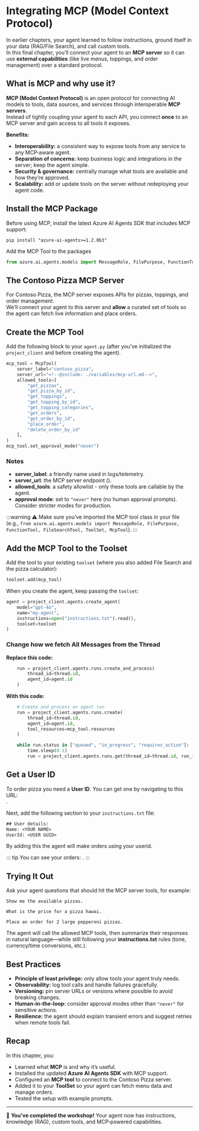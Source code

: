 # Integrating MCP (Model Context Protocol)

In earlier chapters, your agent learned to follow instructions, ground itself in your data (RAG/File Search), and call custom tools.  
In this final chapter, you’ll connect your agent to an **MCP server** so it can use **external capabilities** (like live menus, toppings, and order management) over a standard protocol.


## What is MCP and why use it?

**MCP (Model Context Protocol)** is an open protocol for connecting AI models to tools, data sources, and services through interoperable **MCP servers**.  
Instead of tightly coupling your agent to each API, you connect **once** to an MCP server and gain access to all tools it exposes.

**Benefits:**
- **Interoperability:** a consistent way to expose tools from any service to any MCP‑aware agent.
- **Separation of concerns:** keep business logic and integrations in the server; keep the agent simple.
- **Security & governance:** centrally manage what tools are available and how they’re approved.
- **Scalability:** add or update tools on the server without redeploying your agent code.


## Install the MCP Package

Before using MCP, install the latest Azure AI Agents SDK that includes MCP support:

```shell
pip install "azure-ai-agents>=1.2.0b3"
```

Add the MCP Tool to the packages

```python
from azure.ai.agents.models import MessageRole, FilePurpose, FunctionTool, FileSearchTool, ToolSet, McpTool
```

## The Contoso Pizza MCP Server

For Contoso Pizza, the MCP server exposes APIs for pizzas, toppings, and order management.  
We’ll connect your agent to this server and **allow** a curated set of tools so the agent can fetch live information and place orders.



## Create the MCP Tool

Add the following block to your `agent.py` (after you’ve initialized the `project_client` and before creating the agent).

```python
mcp_tool = McpTool(
    server_label="contoso_pizza",
    server_url="<!--@include: ./variables/mcp-url.md-->",
    allowed_tools=[
        "get_pizzas",
        "get_pizza_by_id",
        "get_toppings",
        "get_topping_by_id",
        "get_topping_categories",
        "get_orders",
        "get_order_by_id",
        "place_order",
        "delete_order_by_id"
    ],
)
mcp_tool.set_approval_mode("never")
```

### Notes
- **server_label**: a friendly name used in logs/telemetry.
- **server_url**: the MCP server endpoint (<!--@include: ./variables/mcp-url.md-->).
- **allowed_tools**: a safety allowlist - only these tools are callable by the agent.
- **approval mode**: set to `"never"` here (no human approval prompts). Consider stricter modes for production.

:::warning
⚠️ Make sure you’ve imported the MCP tool class in your file (e.g., `from azure.ai.agents.models import MessageRole, FilePurpose, FunctionTool, FileSearchTool, ToolSet, McpTool`).
:::


## Add the MCP Tool to the Toolset

Add the tool to your existing `toolset` (where you also added File Search and the pizza calculator):

```python
toolset.add(mcp_tool)
```

When you create the agent, keep passing the `toolset`:

```python
agent = project_client.agents.create_agent(
    model="gpt-4o",
    name="my-agent",
    instructions=open("instructions.txt").read(),
    toolset=toolset
)
```
### Change how we fetch All Messages from the Thread  

**Replace this code:**

```python
    run = project_client.agents.runs.create_and_process(
        thread_id=thread.id, 
        agent_id=agent.id
    )  
```

**With this code:**

```python
    # Create and process an agent run
    run = project_client.agents.runs.create(
        thread_id=thread.id, 
        agent_id=agent.id, 
        tool_resources=mcp_tool.resources
    )

    while run.status in ["queued", "in_progress", "requires_action"]:
        time.sleep(0.1)
        run = project_client.agents.runs.get(thread_id=thread.id, run_id=run.id)
```

## Get a User ID

To order pizza you need a **User ID**. You can get one by navigating to this URL:  
[<!--@include: ./variables/customer-registration.md-->](<!--@include: ./variables/customer-registration.md-->).

Next, add the following section to your `instructions.txt` file:

```txt
## User details:
Name: <YOUR NAME>
UserId: <USER GUID>
```

By adding this the agent will make orders using your userid. 

::: tip
You can see your orders: 
[<!--@include: ./variables/pizza-dashboard.md-->](<!--@include: ./variables/pizza-dashboard.md-->).
:::

## Trying It Out

Ask your agent questions that should hit the MCP server tools, for example:

```
Show me the available pizzas.
```

```
What is the price for a pizza hawai.
```

```
Place an order for 2 large pepperoni pizzas.
```

The agent will call the allowed MCP tools, then summarize their responses in natural language—while still following your **instructions.txt** rules (tone, currency/time conversions, etc.).



## Best Practices

- **Principle of least privilege:** only allow tools your agent truly needs.
- **Observability:** log tool calls and handle failures gracefully.
- **Versioning:** pin server URLs or versions where possible to avoid breaking changes.
- **Human‑in‑the‑loop:** consider approval modes other than `"never"` for sensitive actions.
- **Resilience:** the agent should explain transient errors and suggest retries when remote tools fail.



## Recap

In this chapter, you:
- Learned what **MCP** is and why it’s useful.
- Installed the updated **Azure AI Agents SDK** with MCP support.
- Configured an **MCP tool** to connect to the Contoso Pizza server.
- Added it to your **ToolSet** so your agent can fetch menu data and manage orders.
- Tested the setup with example prompts.

---


🎉 **You’ve completed the workshop!** Your agent now has instructions, knowledge (RAG), custom tools, and MCP‑powered capabilities.
